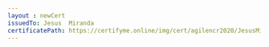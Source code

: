```yaml
--- 
layout : newCert 
issuedTo: Jesus  Miranda 
certificatePath: https://certifyme.online/img/cert/agilencr2020/JesusMiranda_d3c7e.png
--- 
```


